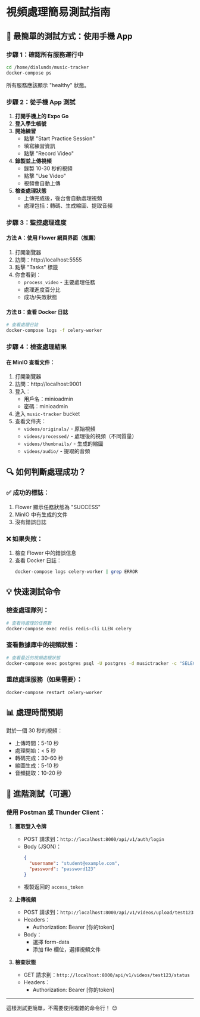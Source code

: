 # 視頻處理簡易測試指南

## 🎯 最簡單的測試方式：使用手機 App

### 步驟 1：確認所有服務運行中
```bash
cd /home/dialunds/music-tracker
docker-compose ps
```

所有服務應該顯示 "healthy" 狀態。

### 步驟 2：從手機 App 測試

1. **打開手機上的 Expo Go**
2. **登入學生帳號**
3. **開始練習**
   - 點擊 "Start Practice Session"
   - 填寫練習資訊
   - 點擊 "Record Video"
4. **錄製並上傳視頻**
   - 錄製 10-30 秒的視頻
   - 點擊 "Use Video"
   - 視頻會自動上傳
5. **檢查處理狀態**
   - 上傳完成後，後台會自動處理視頻
   - 處理包括：轉碼、生成縮圖、提取音頻

### 步驟 3：監控處理進度

#### 方法 A：使用 Flower 網頁界面（推薦）
1. 打開瀏覽器
2. 訪問：http://localhost:5555
3. 點擊 "Tasks" 標籤
4. 你會看到：
   - `process_video` - 主要處理任務
   - 處理進度百分比
   - 成功/失敗狀態

#### 方法 B：查看 Docker 日誌
```bash
# 查看處理日誌
docker-compose logs -f celery-worker
```

### 步驟 4：檢查處理結果

#### 在 MinIO 查看文件：
1. 打開瀏覽器
2. 訪問：http://localhost:9001
3. 登入：
   - 用戶名：minioadmin
   - 密碼：minioadmin
4. 進入 `music-tracker` bucket
5. 查看文件夾：
   - `videos/originals/` - 原始視頻
   - `videos/processed/` - 處理後的視頻（不同質量）
   - `videos/thumbnails/` - 生成的縮圖
   - `videos/audio/` - 提取的音頻

## 🔍 如何判斷處理成功？

### ✅ 成功的標誌：
1. Flower 顯示任務狀態為 "SUCCESS"
2. MinIO 中有生成的文件
3. 沒有錯誤日誌

### ❌ 如果失敗：
1. 檢查 Flower 中的錯誤信息
2. 查看 Docker 日誌：
   ```bash
   docker-compose logs celery-worker | grep ERROR
   ```

## 💡 快速測試命令

### 檢查處理隊列：
```bash
# 查看待處理的任務數
docker-compose exec redis redis-cli LLEN celery
```

### 查看數據庫中的視頻狀態：
```bash
# 查看最近的視頻處理狀態
docker-compose exec postgres psql -U postgres -d musictracker -c "SELECT id, filename, processing_status, processing_progress FROM videos ORDER BY created_at DESC LIMIT 5;"
```

### 重啟處理服務（如果需要）：
```bash
docker-compose restart celery-worker
```

## 📊 處理時間預期

對於一個 30 秒的視頻：
- 上傳時間：5-10 秒
- 處理開始：< 5 秒
- 轉碼完成：30-60 秒
- 縮圖生成：5-10 秒
- 音頻提取：10-20 秒

## 🚀 進階測試（可選）

### 使用 Postman 或 Thunder Client：

1. **獲取登入令牌**
   - POST 請求到：`http://localhost:8000/api/v1/auth/login`
   - Body (JSON)：
     ```json
     {
       "username": "student@example.com",
       "password": "password123"
     }
     ```
   - 複製返回的 `access_token`

2. **上傳視頻**
   - POST 請求到：`http://localhost:8000/api/v1/videos/upload/test123`
   - Headers：
     - Authorization: Bearer [你的token]
   - Body：
     - 選擇 form-data
     - 添加 file 欄位，選擇視頻文件

3. **檢查狀態**
   - GET 請求到：`http://localhost:8000/api/v1/videos/test123/status`
   - Headers：
     - Authorization: Bearer [你的token]

---

這樣測試更簡單，不需要使用複雜的命令行！ 😊